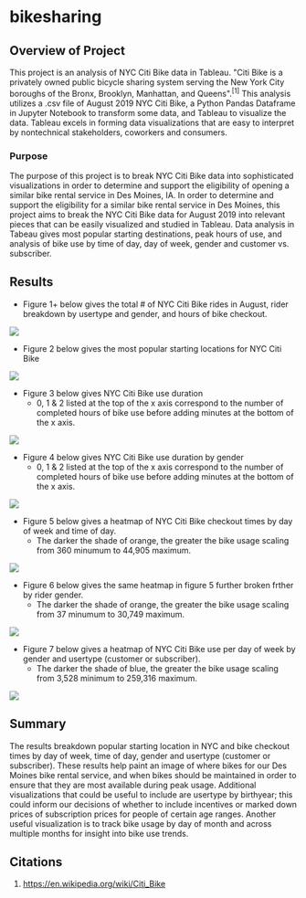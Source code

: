 # bikesharing
## Overview of Project
This project is an analysis of NYC Citi Bike  data in Tableau. "Citi Bike is a privately owned public bicycle sharing system serving the New York City boroughs of the Bronx, Brooklyn, Manhattan, and Queens".<sup>[1]</sup> This analysis utilizes a .csv file of August 2019 NYC Citi Bike, a Python Pandas Dataframe in Jupyter Notebook to transform some data, and Tableau to visualize the data. Tableau excels in forming data visualizations that are easy to interpret by nontechnical stakeholders, coworkers and consumers.
### Purpose
The purpose of this project is to break NYC Citi Bike data into sophisticated visualizations in order to determine and support the eligibility of opening a similar bike rental service in Des Moines, IA. In order to determine and support the eligibility for a similar bike rental service in Des Moines, this project aims to break the NYC Citi Bike data for August 2019 into relevant pieces that can be easily visualized and studied in Tableau. Data analysis in Tabeau gives most popular starting destinations, peak hours of use, and analysis of bike use by time of day, day of week, gender and customer vs. subscriber.
## Results
* Figure 1+ below gives the total # of NYC Citi Bike rides in August, rider breakdown by usertype and gender, and hours of bike checkout.

![](images/August_Peak_Hours.png)

* Figure 2 below gives the most popular starting locations for NYC Citi Bike

![](images/Popular_Starting_Locations.png)

* Figure 3 below gives NYC Citi Bike use duration
  * 0, 1 & 2 listed at the top of the x axis correspond to the number of completed hours of bike use before adding minutes at the bottom of the x axis.

![](images/Use_Duration.png)

* Figure 4 below gives NYC Citi Bike use duration by gender
  * 0, 1 & 2 listed at the top of the x axis correspond to the number of completed hours of bike use before adding minutes at the bottom of the x axis.

![](images/Use_Duration_by_Gender.png)

* Figure 5 below gives a heatmap of NYC Citi Bike checkout times by day of week and time of day. 
  * The darker the shade of orange, the greater the bike usage scaling from 360 minumum to 44,905 maximum.

![](images/Use_Heat_Map.png)

* Figure 6 below gives the same heatmap in figure 5 further broken frther by rider gender.
  * The darker the shade of orange, the greater the bike usage scaling from 37 minumum to 30,749 maximum.

![](images/Use_Heat_Map_by_Gender.png)

* Figure 7 below gives a heatmap of NYC Citi Bike use per day of week by gender and usertype (customer or subscriber).
  * The darker the shade of blue, the greater the bike usage scaling from 3,528 minimum to 259,316 maximum.

![](images/Use_Heat_Map_by_Gender_and_Usertype.png)

## Summary
The results breakdown popular starting location in NYC and bike checkout times by day of week, time of day, gender and usertype (customer or subscriber). These results help paint an image of where bikes for our Des Moines bike rental service, and when bikes should be maintained in order to ensure that they are most available during peak usage. Additional visualizations that could be useful to include are usertype by birthyear; this could inform our decisions of whether to include incentives or marked down prices of subscription prices for people of certain age ranges. Another useful visualization is to track bike usage by day of month and across multiple months for insight into bike use trends.
## Citations
1. https://en.wikipedia.org/wiki/Citi_Bike

